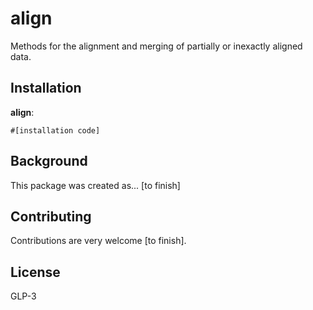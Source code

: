# align

Methods for the alignment and merging of partially or inexactly
aligned data.

## Installation
**align**:

```{r, eval=FALSE}
#[installation code]
```

## Background
This package was created as... [to finish]

## Contributing
Contributions are very welcome [to finish].

## License
GLP-3

